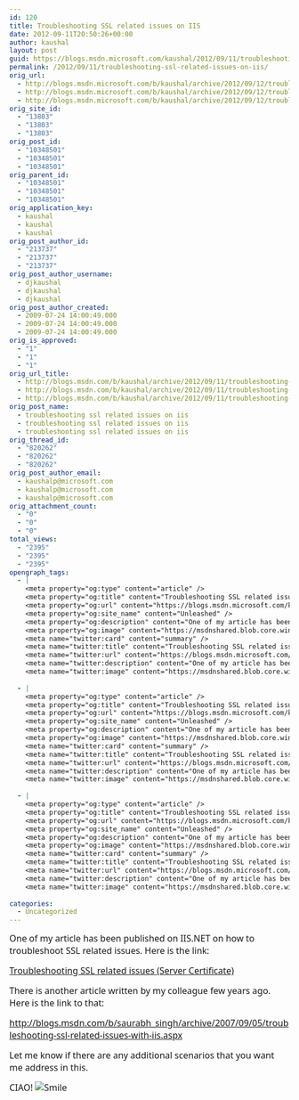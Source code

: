 ```yaml
---
id: 120
title: Troubleshooting SSL related issues on IIS
date: 2012-09-11T20:50:26+00:00
author: kaushal
layout: post
guid: https://blogs.msdn.microsoft.com/kaushal/2012/09/11/troubleshooting-ssl-related-issues-on-iis/
permalink: /2012/09/11/troubleshooting-ssl-related-issues-on-iis/
orig_url:
  - http://blogs.msdn.microsoft.com/b/kaushal/archive/2012/09/12/troubleshooting-ssl-related-issues-on-iis.aspx
  - http://blogs.msdn.microsoft.com/b/kaushal/archive/2012/09/12/troubleshooting-ssl-related-issues-on-iis.aspx
  - http://blogs.msdn.microsoft.com/b/kaushal/archive/2012/09/12/troubleshooting-ssl-related-issues-on-iis.aspx
orig_site_id:
  - "13803"
  - "13803"
  - "13803"
orig_post_id:
  - "10348501"
  - "10348501"
  - "10348501"
orig_parent_id:
  - "10348501"
  - "10348501"
  - "10348501"
orig_application_key:
  - kaushal
  - kaushal
  - kaushal
orig_post_author_id:
  - "213737"
  - "213737"
  - "213737"
orig_post_author_username:
  - djkaushal
  - djkaushal
  - djkaushal
orig_post_author_created:
  - 2009-07-24 14:00:49.000
  - 2009-07-24 14:00:49.000
  - 2009-07-24 14:00:49.000
orig_is_approved:
  - "1"
  - "1"
  - "1"
orig_url_title:
  - http://blogs.msdn.com/b/kaushal/archive/2012/09/11/troubleshooting-ssl-related-issues-on-iis.aspx
  - http://blogs.msdn.com/b/kaushal/archive/2012/09/11/troubleshooting-ssl-related-issues-on-iis.aspx
  - http://blogs.msdn.com/b/kaushal/archive/2012/09/11/troubleshooting-ssl-related-issues-on-iis.aspx
orig_post_name:
  - troubleshooting ssl related issues on iis
  - troubleshooting ssl related issues on iis
  - troubleshooting ssl related issues on iis
orig_thread_id:
  - "820262"
  - "820262"
  - "820262"
orig_post_author_email:
  - kaushalp@microsoft.com
  - kaushalp@microsoft.com
  - kaushalp@microsoft.com
orig_attachment_count:
  - "0"
  - "0"
  - "0"
total_views:
  - "2395"
  - "2395"
  - "2395"
opengraph_tags:
  - |
    <meta property="og:type" content="article" />
    <meta property="og:title" content="Troubleshooting SSL related issues on IIS" />
    <meta property="og:url" content="https://blogs.msdn.microsoft.com/kaushal/2012/09/11/troubleshooting-ssl-related-issues-on-iis/" />
    <meta property="og:site_name" content="Unleashed" />
    <meta property="og:description" content="One of my article has been published on IIS.NET on how to troubleshoot SSL related issues. Here is the link: Troubleshooting SSL related issues (Server Certificate) There is another article written by my colleague few years ago. Here is the link to that: http://blogs.msdn.com/b/saurabh_singh/archive/2007/09/05/troubleshooting-ssl-related-issues-with-iis.aspx Let me know if there are any additional scenarios that you..." />
    <meta property="og:image" content="https://msdnshared.blob.core.windows.net/media/MSDNBlogsFS/prod.evol.blogs.msdn.com/CommunityServer.Blogs.Components.WeblogFiles/00/00/01/38/03/metablogapi/6114.wlEmoticon-smile_2F2441D0.png" />
    <meta name="twitter:card" content="summary" />
    <meta name="twitter:title" content="Troubleshooting SSL related issues on IIS" />
    <meta name="twitter:url" content="https://blogs.msdn.microsoft.com/kaushal/2012/09/11/troubleshooting-ssl-related-issues-on-iis/" />
    <meta name="twitter:description" content="One of my article has been published on IIS.NET on how to troubleshoot SSL related issues. Here is the link: Troubleshooting SSL related issues (Server Certificate) There is another article written by my colleague few years ago. Here is the link to that: http://blogs.msdn.com/b/saurabh_singh/archive/2007/09/05/troubleshooting-ssl-related-issues-with-iis.aspx Let me know if there are any additional scenarios that you..." />
    <meta name="twitter:image" content="https://msdnshared.blob.core.windows.net/media/MSDNBlogsFS/prod.evol.blogs.msdn.com/CommunityServer.Blogs.Components.WeblogFiles/00/00/01/38/03/metablogapi/6114.wlEmoticon-smile_2F2441D0.png" />
    
  - |
    <meta property="og:type" content="article" />
    <meta property="og:title" content="Troubleshooting SSL related issues on IIS" />
    <meta property="og:url" content="https://blogs.msdn.microsoft.com/kaushal/2012/09/11/troubleshooting-ssl-related-issues-on-iis/" />
    <meta property="og:site_name" content="Unleashed" />
    <meta property="og:description" content="One of my article has been published on IIS.NET on how to troubleshoot SSL related issues. Here is the link: Troubleshooting SSL related issues (Server Certificate) There is another article written by my colleague few years ago. Here is the link to that: http://blogs.msdn.com/b/saurabh_singh/archive/2007/09/05/troubleshooting-ssl-related-issues-with-iis.aspx Let me know if there are any additional scenarios that you..." />
    <meta property="og:image" content="https://msdnshared.blob.core.windows.net/media/MSDNBlogsFS/prod.evol.blogs.msdn.com/CommunityServer.Blogs.Components.WeblogFiles/00/00/01/38/03/metablogapi/6114.wlEmoticon-smile_2F2441D0.png" />
    <meta name="twitter:card" content="summary" />
    <meta name="twitter:title" content="Troubleshooting SSL related issues on IIS" />
    <meta name="twitter:url" content="https://blogs.msdn.microsoft.com/kaushal/2012/09/11/troubleshooting-ssl-related-issues-on-iis/" />
    <meta name="twitter:description" content="One of my article has been published on IIS.NET on how to troubleshoot SSL related issues. Here is the link: Troubleshooting SSL related issues (Server Certificate) There is another article written by my colleague few years ago. Here is the link to that: http://blogs.msdn.com/b/saurabh_singh/archive/2007/09/05/troubleshooting-ssl-related-issues-with-iis.aspx Let me know if there are any additional scenarios that you..." />
    <meta name="twitter:image" content="https://msdnshared.blob.core.windows.net/media/MSDNBlogsFS/prod.evol.blogs.msdn.com/CommunityServer.Blogs.Components.WeblogFiles/00/00/01/38/03/metablogapi/6114.wlEmoticon-smile_2F2441D0.png" />
    
  - |
    <meta property="og:type" content="article" />
    <meta property="og:title" content="Troubleshooting SSL related issues on IIS" />
    <meta property="og:url" content="https://blogs.msdn.microsoft.com/kaushal/2012/09/11/troubleshooting-ssl-related-issues-on-iis/" />
    <meta property="og:site_name" content="Unleashed" />
    <meta property="og:description" content="One of my article has been published on IIS.NET on how to troubleshoot SSL related issues. Here is the link: Troubleshooting SSL related issues (Server Certificate) There is another article written by my colleague few years ago. Here is the link to that: http://blogs.msdn.com/b/saurabh_singh/archive/2007/09/05/troubleshooting-ssl-related-issues-with-iis.aspx Let me know if there are any additional scenarios that you..." />
    <meta property="og:image" content="https://msdnshared.blob.core.windows.net/media/MSDNBlogsFS/prod.evol.blogs.msdn.com/CommunityServer.Blogs.Components.WeblogFiles/00/00/01/38/03/metablogapi/6114.wlEmoticon-smile_2F2441D0.png" />
    <meta name="twitter:card" content="summary" />
    <meta name="twitter:title" content="Troubleshooting SSL related issues on IIS" />
    <meta name="twitter:url" content="https://blogs.msdn.microsoft.com/kaushal/2012/09/11/troubleshooting-ssl-related-issues-on-iis/" />
    <meta name="twitter:description" content="One of my article has been published on IIS.NET on how to troubleshoot SSL related issues. Here is the link: Troubleshooting SSL related issues (Server Certificate) There is another article written by my colleague few years ago. Here is the link to that: http://blogs.msdn.com/b/saurabh_singh/archive/2007/09/05/troubleshooting-ssl-related-issues-with-iis.aspx Let me know if there are any additional scenarios that you..." />
    <meta name="twitter:image" content="https://msdnshared.blob.core.windows.net/media/MSDNBlogsFS/prod.evol.blogs.msdn.com/CommunityServer.Blogs.Components.WeblogFiles/00/00/01/38/03/metablogapi/6114.wlEmoticon-smile_2F2441D0.png" />
    
categories:
  - Uncategorized
---
```

<font size="3" face="Segoe UI">One of my article has been published on IIS.NET on how to troubleshoot SSL related issues. Here is the link: </font>

<font size="3" face="Segoe UI"><a title="http://www.iis.net/learn/troubleshoot/security-issues/troubleshooting-ssl-related-issues-server-certificate" href="http://www.iis.net/learn/troubleshoot/security-issues/troubleshooting-ssl-related-issues-server-certificate">Troubleshooting SSL related issues (Server Certificate)</a></font>

<font size="3" face="Segoe UI">There is another article written by my colleague few years ago. Here is the link to that: </font>

<font size="3" face="Segoe UI"><a title="http://blogs.msdn.com/b/saurabh_singh/archive/2007/09/05/troubleshooting-ssl-related-issues-with-iis.aspx" href="http://blogs.msdn.com/b/saurabh_singh/archive/2007/09/05/troubleshooting-ssl-related-issues-with-iis.aspx">http://blogs.msdn.com/b/saurabh_singh/archive/2007/09/05/troubleshooting-ssl-related-issues-with-iis.aspx</a></font>

<font size="3" face="Segoe UI">Let me know if there are any additional scenarios that you want me address in this. </font>

<font size="3" face="Segoe UI">CIAO! <img class="wlEmoticon wlEmoticon-smile" style="style" alt="Smile" src="https://msdnshared.blob.core.windows.net/media/MSDNBlogsFS/prod.evol.blogs.msdn.com/CommunityServer.Blogs.Components.WeblogFiles/00/00/01/38/03/metablogapi/6114.wlEmoticon-smile_2F2441D0.png" original-url="http://blogs.msdn.com/cfs-file.ashx/__key/communityserver-blogs-components-weblogfiles/00-00-01-38-03-metablogapi/6114.wlEmoticon_2D00_smile_5F00_2F2441D0.png" /></font>

<font size="3" face="Segoe UI"></font>

<font size="3" face="Segoe UI"></font>

<font size="3" face="Segoe UI"></font>

<font size="3" face="Segoe UI">&#160;</font>